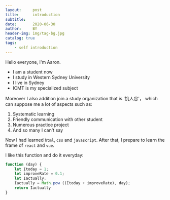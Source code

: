 ```yaml
---
layout:     post
title:      introduction
subtitle:   
date:       2020-06-30
author:     BY
header-img: img/tag-bg.jpg
catalog: true
tags:
    - self introduction
---
```


Hello everyone, I'm Aaron. 
* I am a student now 
* I study in Western Sydney University  
* I live in Sydney
* ICMT is my specialized subject

Moreover I also addition join a study organization that is '饥人谷'， which can suppose me a lot of aspects such as:
1. Systematic learning
2. Friendly communication with other student
3. Numerous practice project
4. And so many I can't say
   
Now I had learned `html`, `css` and `javascript`. After that, I prepare to learn the frame of `react` and `vue`.

I like this function and do it everyday:
```javascript
function (day) {
    let Itoday = 1;
    let improveRate = 0.1;
    let Iactually;
    Iactually = Math.pow ((Itoday + improveRate), day);     
    return Iactually
}
```
